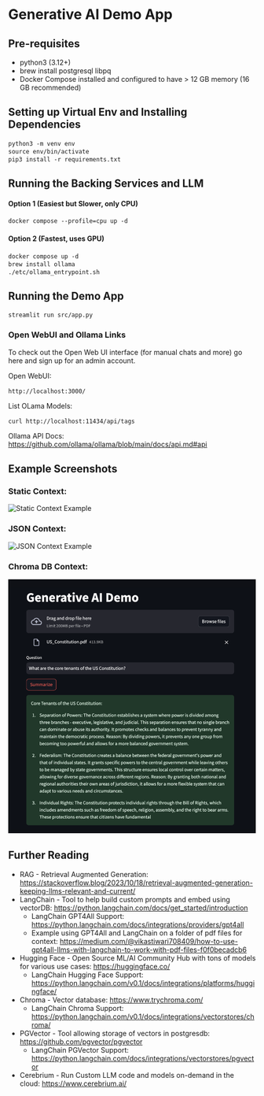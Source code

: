 # Generative AI Demo App

## Pre-requisites

- python3 (3.12+)
- brew install postgresql libpq
- Docker Compose installed and configured to have > 12 GB memory (16 GB recommended)

## Setting up Virtual Env and Installing Dependencies

```
python3 -m venv env
source env/bin/activate
pip3 install -r requirements.txt
```

## Running the Backing Services and LLM

#### Option 1 (Easiest but Slower, only CPU)

```
docker compose --profile=cpu up -d
```

#### Option 2 (Fastest, uses GPU)
```
docker compose up -d
brew install ollama
./etc/ollama_entrypoint.sh
```

## Running the Demo App

```
streamlit run src/app.py
```

### Open WebUI and Ollama Links

To check out the Open Web UI interface (for manual chats and more) go here and sign up for an admin account.

Open WebUI:

```
http://localhost:3000/
```

List OLama Models:

```
curl http://localhost:11434/api/tags
```

Ollama API Docs: https://github.com/ollama/ollama/blob/main/docs/api.md#api

## Example Screenshots

### Static Context:

![Static Context Example](/etc/Static_Context_Example.png)

### JSON Context:

![JSON Context Example](/etc/JSON_Context_Example.png)

### Chroma DB Context:

![Chroma_DB_Example](/etc/Chroma_PDF_Example.png)

## Further Reading

- RAG - Retrieval Augmented Generation: https://stackoverflow.blog/2023/10/18/retrieval-augmented-generation-keeping-llms-relevant-and-current/
- LangChain - Tool to help build custom prompts and embed using vectorDB: https://python.langchain.com/docs/get_started/introduction
  - LangChain GPT4All Support: https://python.langchain.com/docs/integrations/providers/gpt4all
  - Example using GPT4All and LangChain on a folder of pdf files for context: https://medium.com/@vikastiwari708409/how-to-use-gpt4all-llms-with-langchain-to-work-with-pdf-files-f0f0becadcb6
- Hugging Face - Open Source ML/AI Community Hub with tons of models for various use cases: https://huggingface.co/
  - LangChain Hugging Face Support: https://python.langchain.com/v0.1/docs/integrations/platforms/huggingface/
- Chroma - Vector database: https://www.trychroma.com/
  - LangChain Chroma Support: https://python.langchain.com/v0.1/docs/integrations/vectorstores/chroma/
- PGVector - Tool allowing storage of vectors in postgresdb: https://github.com/pgvector/pgvector
  - LangChain PGVector Support: https://python.langchain.com/docs/integrations/vectorstores/pgvector
- Cerebrium - Run Custom LLM code and models on-demand in the cloud: https://www.cerebrium.ai/
